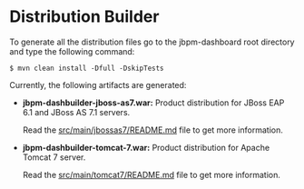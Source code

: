 Distribution Builder
==========================

To generate all the distribution files go to the jbpm-dashboard root directory and type the following command:

    $ mvn clean install -Dfull -DskipTests

Currently, the following artifacts are generated:

* **jbpm-dashbuilder-jboss-as7.war:**  Product distribution for JBoss EAP 6.1 and JBoss AS 7.1 servers.

  Read the [src/main/jbossas7/README.md](https://github.com/droolsjbpm/jbpm-dashboard/blob/master/jbpm-dashboard-distributions/src/main/jbossas7/README.md) file to get more information.

* **jbpm-dashbuilder-tomcat-7.war:**  Product distribution for Apache Tomcat 7 server.

  Read the [src/main/tomcat7/README.md](https://github.com/droolsjbpm/jbpm-dashboard/blob/master/jbpm-dashboard-distributions/src/main/tomcat7/README.md) file to get more information.
